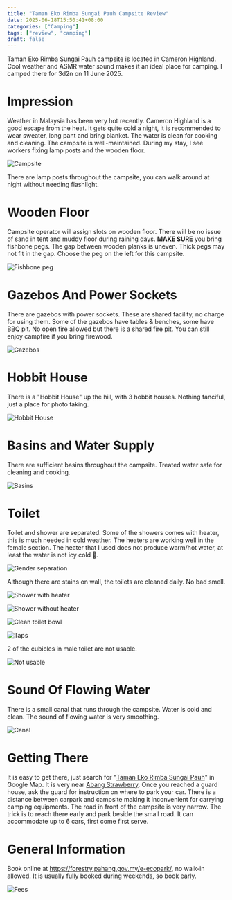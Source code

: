 ```yaml
---
title: "Taman Eko Rimba Sungai Pauh Campsite Review"
date: 2025-06-18T15:50:41+08:00
categories: ["Camping"]
tags: ["review", "camping"]
draft: false
---
```


Taman Eko Rimba Sungai Pauh campsite is located in Cameron Highland. Cool weather and ASMR water sound makes it an ideal place for camping. I camped there for 3d2n on 11 June 2025.

<!--more-->

# Impression

Weather in Malaysia has been very hot recently. Cameron Highland is a good escape from the heat. It gets quite cold a night, it is recommended to wear sweater, long pant and bring blanket. The water is clean for cooking and cleaning. The campsite is well-maintained. During my stay, I see workers fixing lamp posts and the wooden floor.

![Campsite](overview.jpg "Campsite")

There are lamp posts throughout the campsite, you can walk around at night without needing flashlight.

# Wooden Floor

Campsite operator will assign slots on wooden floor. There will be no issue of sand in tent and muddy floor during raining days. **MAKE SURE** you bring fishbone pegs. The gap between wooden planks is uneven. Thick pegs may not fit in the gap. Choose the peg on the left for this campsite.

![Fishbone peg](fishbone_peg.jpg "Fishbone peg")

# Gazebos And Power Sockets

There are gazebos with power sockets. These are shared facility, no charge for using them. Some of the gazebos have tables & benches, some have BBQ pit. No open fire allowed but there is a shared fire pit. You can still enjoy campfire if you bring firewood.

![Gazebos](gazebo.jpg "Gazebos")

# Hobbit House

There is a "Hobbit House" up the hill, with 3 hobbit houses. Nothing fanciful, just a place for photo taking.

![Hobbit House](hobbit_house.jpg "Hobbit House")

# Basins and Water Supply

There are sufficient basins throughout the campsite. Treated water safe for cleaning and cooking.

![Basins](basin.jpg "Basins")

# Toilet

Toilet and shower are separated. Some of the showers comes with heater, this is much needed in cold weather. The heaters are working well in the female section. The heater that I used does not produce warm/hot water, at least the water is not icy cold 🥺.

![Gender separation](toilet1.jpg "Gender separation")

Although there are stains on wall, the toilets are cleaned daily. No bad smell.

![Shower with heater](toilet2.jpg "Shower with heater")

![Shower without heater](toilet5.jpg "Shower without heater")

![Clean toilet bowl](toilet4.jpg "Clean toilet bowl")

![Taps](toilet3.jpg "Taps")

2 of the cubicles in male toilet are not usable.

![Not usable](toilet6.jpg "Not usable")

# Sound Of Flowing Water

There is a small canal that runs through the campsite. Water is cold and clean. The sound of flowing water is very smoothing.

![Canal](canal.jpg "Canal")

# Getting There

It is easy to get there, just search for "[Taman Eko Rimba Sungai Pauh](https://maps.app.goo.gl/NnXGNEXn1SB1BHc6A)" in Google Map. It is very near [Abang Strawberry](https://maps.app.goo.gl/1NRGKc9Wa8caqbPK7). Once you reached a guard house, ask the guard for instruction on where to park your car. There is a distance between carpark and campsite making it inconvenient for carrying camping equipments. The road in front of the campsite is very narrow. The trick is to reach there early and park beside the small road. It can accommodate up to 6 cars, first come first serve.

# General Information

Book online at https://forestry.pahang.gov.my/e-ecopark/, no walk-in allowed. It is usually fully booked during weekends, so book early.

![Fees](fees.jpg "Fees")